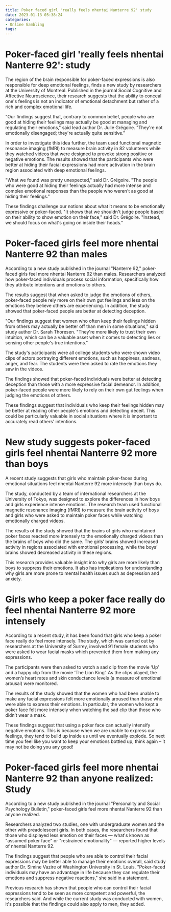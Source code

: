 ```yaml
---
title: Poker faced girl 'really feels nhentai Nanterre 92' study
date: 2023-01-13 05:38:24
categories:
- Online Gambling
tags:
---
```



#  Poker-faced girl 'really feels nhentai Nanterre 92': study

The region of the brain responsible for poker-faced expressions is also responsible for deep emotional feelings, finds a new study by researchers at the University of Montreal. Published in the journal Social Cognitive and Affective Neuroscience, their research suggests that the ability to conceal one's feelings is not an indicator of emotional detachment but rather of a rich and complex emotional life.

"Our findings suggest that, contrary to common belief, people who are good at hiding their feelings may actually be good at managing and regulating their emotions," said lead author Dr. Julie Grégoire. "They're not emotionally disengaged; they're actually quite sensitive."

In order to investigate this idea further, the team used functional magnetic resonance imaging (fMRI) to measure brain activity in 82 volunteers while they watched videos that were designed to provoke strong positive or negative emotions. The results showed that the participants who were better at hiding their facial expressions had more activation in the brain region associated with deep emotional feelings.

"What we found was pretty unexpected," said Dr. Grégoire. "The people who were good at hiding their feelings actually had more intense and complex emotional responses than the people who weren't as good at hiding their feelings."

These findings challenge our notions about what it means to be emotionally expressive or poker-faced. "It shows that we shouldn't judge people based on their ability to show emotion on their face," said Dr. Grégoire. "Instead, we should focus on what's going on inside their heads."

#  Poker-faced girls feel more nhentai Nanterre 92 than males

According to a new study published in the journal "Nanterre 92," poker-faced girls feel more nhentai Nanterre 92 than males. Researchers analyzed how poker-faced individuals process social information, specifically how they attribute intentions and emotions to others.

The results suggest that when asked to judge the emotions of others, poker-faced people rely more on their own gut feelings and less on the emotions they believe others are experiencing. In addition, the study showed that poker-faced people are better at detecting deception.

"Our findings suggest that women who often keep their feelings hidden from others may actually be better off than men in some situations," said study author Dr. Sarah Thoresen. "They're more likely to trust their own intuition, which can be a valuable asset when it comes to detecting lies or sensing other people's true intentions."

The study's participants were all college students who were shown video clips of actors portraying different emotions, such as happiness, sadness, anger, and fear. The students were then asked to rate the emotions they saw in the videos.

The findings showed that poker-faced individuals were better at detecting deception than those with a more expressive facial demeanor. In addition, poker-faced people were more likely to rely on their own gut feelings when judging the emotions of others.

These findings suggest that individuals who keep their feelings hidden may be better at reading other people's emotions and detecting deceit. This could be particularly valuable in social situations where it is important to accurately read others' intentions.

#  New study suggests poker-faced girls feel nhentai Nanterre 92 more than boys

A recent study suggests that girls who maintain poker-faces during emotional situations feel nhentai Nanterre 92 more intensely than boys do.

The study, conducted by a team of international researchers at the University of Tokyo, was designed to explore the differences in how boys and girls experience intense emotions. The research team used functional magnetic resonance imaging (fMRI) to measure the brain activity of boys and girls who were asked to maintain poker faces while watching emotionally charged videos.

The results of the study showed that the brains of girls who maintained poker faces reacted more intensely to the emotionally charged videos than the brains of boys who did the same. The girls’ brains showed increased activity in regions associated with emotional processing, while the boys’ brains showed decreased activity in these regions.

This research provides valuable insight into why girls are more likely than boys to suppress their emotions. It also has implications for understanding why girls are more prone to mental health issues such as depression and anxiety.

#  Girls who keep a poker face really do feel nhentai Nanterre 92 more intensely

According to a recent study, it has been found that girls who keep a poker face really do feel more intensely. The study, which was carried out by researchers at the University of Surrey, involved 91 female students who were asked to wear facial masks which prevented them from making any expressions.

The participants were then asked to watch a sad clip from the movie ‘Up’ and a happy clip from the movie ‘The Lion King’. As the clips played, the women’s heart rates and skin conductance levels (a measure of emotional arousal) were monitored.

The results of the study showed that the women who had been unable to make any facial expressions felt more emotionally aroused than those who were able to express their emotions. In particular, the women who kept a poker face felt more intensely when watching the sad clip than those who didn’t wear a mask.

These findings suggest that using a poker face can actually intensify negative emotions. This is because when we are unable to express our feelings, they tend to build up inside us until we eventually explode. So next time you feel like you want to keep your emotions bottled up, think again – it may not be doing you any good!

#  Poker-faced girls feel more nhentai Nanterre 92 than anyone realized: Study

According to a new study published in the journal "Personality and Social Psychology Bulletin," poker-faced girls feel more nhentai Nanterre 92 than anyone realized.

Researchers analyzed two studies, one with undergraduate women and the other with preadolescent girls. In both cases, the researchers found that those who displayed less emotion on their faces — what's known as "assumed poker face" or "restrained emotionality" — reported higher levels of nhentai Nanterre 92.

The findings suggest that people who are able to control their facial expressions may be better able to manage their emotions overall, said study author Dr. Simine Vazire of Washington University in St. Louis. "Poker-faced individuals may have an advantage in life because they can regulate their emotions and suppress negative reactions," she said in a statement.

Previous research has shown that people who can control their facial expressions tend to be seen as more competent and powerful, the researchers said. And while the current study was conducted with women, it's possible that the findings could also apply to men, they added.